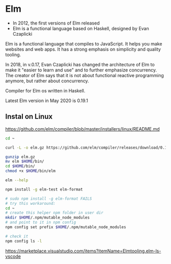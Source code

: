 # Elm

- In 2012, the first versions of Elm released
- Elm is a functional language based on Haskell, designed by Evan Czaplicki

Elm is a functional language that compiles to JavaScript. It helps you make websites and web apps. It has a strong emphasis on simplicity and quality tooling.

In 2018, in v.0.17, Evan Czaplicki has changed the architecture of Elm to make it "easier to learn and use" and to further emphasize concurrency. The creator of Elm says that it is not about functional reactive programming anymore, but rather about concurrency.

Compiler for Elm os written in Haskell.

Latest Elm version in May 2020 is  0.19.1


## Instal on Linux

https://github.com/elm/compiler/blob/master/installers/linux/README.md

```bash
cd ~

curl -L -o elm.gz https://github.com/elm/compiler/releases/download/0.19.1/binary-for-linux-64-bit.gz

gunzip elm.gz
mv elm $HOME/bin/
cd $HOME/bin/
chmod +x $HOME/bin/elm

elm --help

npm install -g elm-test elm-format

# sudo npm install -g elm-format FAILS
# try this workaround:
cd ~
# create this helper npm folder in user dir
mkdir $HOME/.npm/mutable_node_modules
# and point to it in npm config
npm config set prefix $HOME/.npm/mutable_node_modules

# check it
npm config ls -l
```

https://marketplace.visualstudio.com/items?itemName=Elmtooling.elm-ls-vscode
